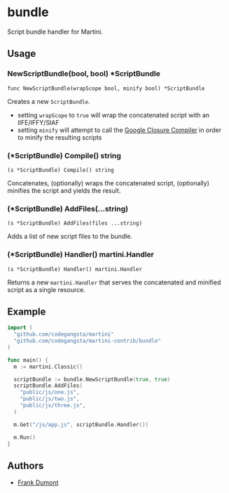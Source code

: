 # bundle
Script bundle handler for Martini.

## Usage

### NewScriptBundle(bool, bool) *ScriptBundle
`func NewScriptBundle(wrapScope bool, minify bool) *ScriptBundle`

Creates a new `ScriptBundle`.

-	setting `wrapScope` to `true` will wrap the concatenated script with an IIFE/IFFY/SIAF
-	setting `minify` will attempt to call the [Google Closure Compiler](https://developers.google.com/closure/compiler) in order to minify the resulting scripts

### (*ScriptBundle) Compile() string
`(s *ScriptBundle) Compile() string`

Concatenates, (optionally) wraps the concatenated script, (optionally) minifies the script and yields the result.

### (*ScriptBundle) AddFiles(...string)
`(s *ScriptBundle) AddFiles(files ...string)`

Adds a list of new script files to the bundle.

### (*ScriptBundle) Handler() martini.Handler
`(s *ScriptBundle) Handler() martini.Handler`

Returns a new `martini.Handler` that serves the concatenated and minified script as a single resource.

## Example

~~~ go
import (
  "github.com/codegangsta/martini"
  "github.com/codegangsta/martini-contrib/bundle"
)

func main() {
  m := martini.Classic()

  scriptBundle := bundle.NewScriptBundle(true, true)
  scriptBundle.AddFiles(
    "public/js/one.js",
    "public/js/two.js",
    "public/js/three.js",
  )

  m.Get("/js/app.js", scriptBundle.Handler())

  m.Run()
}

~~~

## Authors
* [Frank Dumont](http://github.com/fjdumont)
